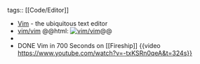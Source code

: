 tags:: [[Code/Editor]]

- [Vim](https://www.vim.org/) - the ubiquitous text editor
- [vim/vim](https://github.com/vim/vim)
  @@html: <a href="https://github.com/vim/vim/"><img src="https://github-readme-stats-astronomer.vercel.app/api/pin/?username=vim&repo=vim&theme=tokyonight" alt="vim/vim"/></a>@@
-
- DONE Vim in 700 Seconds on [[Fireship]]
  {{video https://www.youtube.com/watch?v=-txKSRn0qeA&t=324s}}